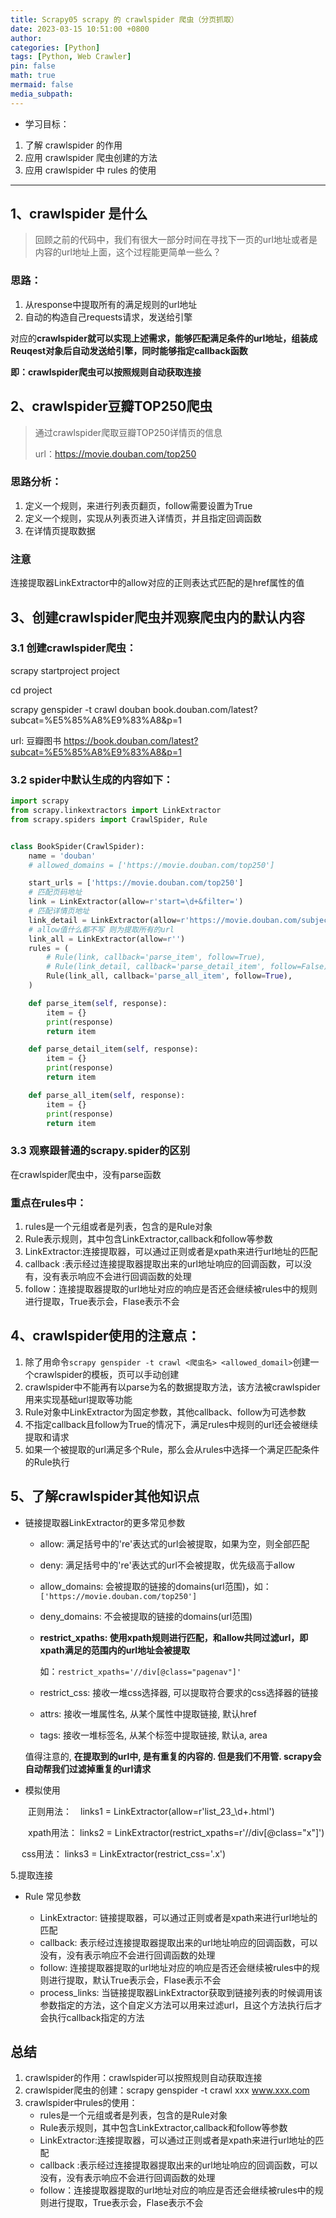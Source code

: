 ```yaml
---
title: Scrapy05 scrapy 的 crawlspider 爬虫（分页抓取）
date: 2023-03-15 10:51:00 +0800
author: 
categories: [Python]
tags: [Python, Web Crawler]
pin: false
math: true
mermaid: false
media_subpath: 
---
```


* 学习目标：

1. 了解 crawlspider 的作用
2. 应用 crawlspider 爬虫创建的方法
3. 应用 crawlspider 中 rules 的使用 

------

## 1、crawlspider 是什么

> 回顾之前的代码中，我们有很大一部分时间在寻找下一页的url地址或者是内容的url地址上面，这个过程能更简单一些么？

### 思路：

1. 从response中提取所有的满足规则的url地址
2. 自动的构造自己requests请求，发送给引擎

对应的**crawlspider就可以实现上述需求，能够匹配满足条件的url地址，组装成Reuqest对象后自动发送给引擎，同时能够指定callback函数**

**即：crawlspider爬虫可以按照规则自动获取连接**

## 2、crawlspider豆瓣TOP250爬虫

> 通过crawlspider爬取豆瓣TOP250详情页的信息
>
> url：https://movie.douban.com/top250

### 思路分析：

1. 定义一个规则，来进行列表页翻页，follow需要设置为True
2. 定义一个规则，实现从列表页进入详情页，并且指定回调函数
3. 在详情页提取数据

### 注意

连接提取器LinkExtractor中的allow对应的正则表达式匹配的是href属性的值

## 3、创建crawlspider爬虫并观察爬虫内的默认内容

### 3.1 创建crawlspider爬虫：

scrapy startproject project

cd project

scrapy genspider -t crawl douban book.douban.com/latest?subcat=%E5%85%A8%E9%83%A8&p=1

url: 豆瓣图书 https://book.douban.com/latest?subcat=%E5%85%A8%E9%83%A8&p=1

### 3.2 spider中默认生成的内容如下：

```python
import scrapy
from scrapy.linkextractors import LinkExtractor
from scrapy.spiders import CrawlSpider, Rule


class BookSpider(CrawlSpider):
    name = 'douban'
    # allowed_domains = ['https://movie.douban.com/top250']

    start_urls = ['https://movie.douban.com/top250']
    # 匹配页码地址
    link = LinkExtractor(allow=r'start=\d+&filter=')
    # 匹配详情页地址
    link_detail = LinkExtractor(allow=r'https://movie.douban.com/subject/\d+/')
    # allow值什么都不写 则为提取所有的url
    link_all = LinkExtractor(allow=r'')
    rules = (
        # Rule(link, callback='parse_item', follow=True),
        # Rule(link_detail, callback='parse_detail_item', follow=False),
        Rule(link_all, callback='parse_all_item', follow=True),
    )

    def parse_item(self, response):
        item = {}
        print(response)
        return item

    def parse_detail_item(self, response):
        item = {}
        print(response)
        return item

    def parse_all_item(self, response):
        item = {}
        print(response)
        return item
```

### 3.3 观察跟普通的scrapy.spider的区别

在crawlspider爬虫中，没有parse函数

### 重点在rules中：

1. rules是一个元组或者是列表，包含的是Rule对象
2. Rule表示规则，其中包含LinkExtractor,callback和follow等参数
3. LinkExtractor:连接提取器，可以通过正则或者是xpath来进行url地址的匹配
4. callback :表示经过连接提取器提取出来的url地址响应的回调函数，可以没有，没有表示响应不会进行回调函数的处理
5. follow：连接提取器提取的url地址对应的响应是否还会继续被rules中的规则进行提取，True表示会，Flase表示不会

## 4、crawlspider使用的注意点：

1. 除了用命令`scrapy genspider -t crawl <爬虫名> <allowed_domail>`创建一个crawlspider的模板，页可以手动创建
2. crawlspider中不能再有以parse为名的数据提取方法，该方法被crawlspider用来实现基础url提取等功能
3. Rule对象中LinkExtractor为固定参数，其他callback、follow为可选参数
4. 不指定callback且follow为True的情况下，满足rules中规则的url还会被继续提取和请求
5. 如果一个被提取的url满足多个Rule，那么会从rules中选择一个满足匹配条件的Rule执行

## 5、了解crawlspider其他知识点

- 链接提取器LinkExtractor的更多常见参数

  - allow: 满足括号中的're'表达式的url会被提取，如果为空，则全部匹配

  - deny: 满足括号中的're'表达式的url不会被提取，优先级高于allow

  - allow_domains: 会被提取的链接的domains(url范围)，如：`['https://movie.douban.com/top250']`

  - deny_domains: 不会被提取的链接的domains(url范围)

  - **restrict_xpaths: 使用xpath规则进行匹配，和allow共同过滤url，即xpath满足的范围内的url地址会被提取**

    如：`restrict_xpaths='//div[@class="pagenav"]'`

  - restrict_css: 接收一堆css选择器, 可以提取符合要求的css选择器的链接

  - attrs: 接收一堆属性名, 从某个属性中提取链接, 默认href

  - tags: 接收一堆标签名, 从某个标签中提取链接, 默认a, area

  值得注意的, **在提取到的url中, 是有重复的内容的. 但是我们不用管. scrapy会自动帮我们过滤掉重复的url请求**

- 模拟使用

　　正则用法：　links1 = LinkExtractor(allow=r'list_23_\d+\.html')

　　xpath用法： links2 = LinkExtractor(restrict_xpaths=r'//div[@class="x"]')

　	css用法：  links3 = LinkExtractor(restrict_css='.x')

5.提取连接

- Rule 常见参数

  - LinkExtractor: 链接提取器，可以通过正则或者是xpath来进行url地址的匹配
  - callback: 表示经过连接提取器提取出来的url地址响应的回调函数，可以没有，没有表示响应不会进行回调函数的处理
  - follow: 连接提取器提取的url地址对应的响应是否还会继续被rules中的规则进行提取，默认True表示会，Flase表示不会
  - process_links: 当链接提取器LinkExtractor获取到链接列表的时候调用该参数指定的方法，这个自定义方法可以用来过滤url，且这个方法执行后才会执行callback指定的方法

## 总结

1. crawlspider的作用：crawlspider可以按照规则自动获取连接
2. crawlspider爬虫的创建：scrapy genspider -t crawl xxx  www.xxx.com
3. crawlspider中rules的使用：
   + rules是一个元组或者是列表，包含的是Rule对象
   + Rule表示规则，其中包含LinkExtractor,callback和follow等参数
   + LinkExtractor:连接提取器，可以通过正则或者是xpath来进行url地址的匹配
   + callback :表示经过连接提取器提取出来的url地址响应的回调函数，可以没有，没有表示响应不会进行回调函数的处理
   + follow：连接提取器提取的url地址对应的响应是否还会继续被rules中的规则进行提取，True表示会，Flase表示不会

